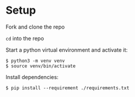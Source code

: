 
Setup
=====
Fork and clone the repo

`cd` into the repo

Start a python virtual environment and activate it:
```
$ python3 -m venv venv
$ source venv/bin/activate
```

Install dependencies:
```
$ pip install --requirement ./requirements.txt
```
